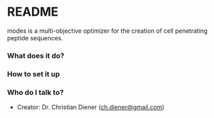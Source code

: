 # README #

modes is a multi-objective optimizer for the creation of cell penetrating peptide sequences.

### What does it do?

### How to set it up

### Who do I talk to? ###

* Creator: Dr. Christian Diener (ch.diener@gmail.com)